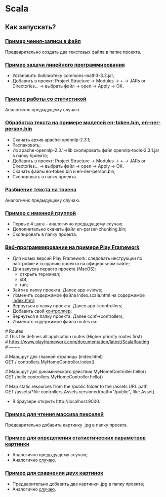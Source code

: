 # Scala

## Как запускать?

### [Пример чения-записи в файл](https://github.com/SneakyElfff/Scala/blob/84bfb613a2cecda231d1282d7ae0d865724fd3e5/Lectures/November16th/FileInputOutputExample.scala)
Предварительно создать два текстовых файла в папке проекта.

### [Пример задачи линейного программирования](https://github.com/SneakyElfff/Scala/blob/84bfb613a2cecda231d1282d7ae0d865724fd3e5/Lectures/November23th/Main28.scala)
- Установить библиотеку commons-math3-3.2.jar;
- Добавить в проект: Project Structure -> Modules -> + -> JARs or Directories... -> выбрать файл -> open -> Apply -> OK.

### [Пример работы со статистикой](https://github.com/SneakyElfff/Scala/blob/84bfb613a2cecda231d1282d7ae0d865724fd3e5/Lectures/November30th/Statistics.scala)
Аналогично предыдущему случаю.

### [Обработка текста на примере моделей en-token.bin, en-ner-person.bin](https://github.com/SneakyElfff/Scala/blob/84bfb613a2cecda231d1282d7ae0d865724fd3e5/Lectures/November16th/Main25.scala)
- Скачать архив apache-opennlp-2.3.1;
- Распаковать;
- Из apache-opennlp-2.3.1->lib скопировать файл opennlp-tools-2.3.1.jar в папку проекта;
- Добавить в проект: Project Structure -> Modules -> + -> JARs or Directories... -> выбрать файл -> open -> Apply -> OK.
- Скачать файлы en-token.bin и en-ner-person.bin;
- Скопировать в папку проекта.

### [Разбиение текста на токена](https://github.com/SneakyElfff/Scala/blob/84bfb613a2cecda231d1282d7ae0d865724fd3e5/Lectures/November23th/Main26.scala)
Аналогично предыдущему случаю.

### [Пример с именной группой](https://github.com/SneakyElfff/Scala/blob/84bfb613a2cecda231d1282d7ae0d865724fd3e5/Lectures/November23th/Main27.scala)
- Первые 4 шага - аналогично предыдущему случаю.
- Дополнительно скачать файл en-parser-chunking.bin;
- Скопировать в папку проекта.

### [Веб-программирование на примере Play Framework](https://github.com/SneakyElfff/Scala/tree/84bfb613a2cecda231d1282d7ae0d865724fd3e5/Lectures/November30th)
- Для новых версий Play Framework: следовать инструкции по настройке и созданию проекта на официальном сайте;
- Для запуска первого проекта (MacOS):
    - открыть терминал;
    - sbt;
    - run;
- Зайти в папку проекта. Далее app->views;
- Изменить содержимое файла index.scala.html на содержимое [index.html](https://github.com/SneakyElfff/Scala/blob/84bfb613a2cecda231d1282d7ae0d865724fd3e5/Lectures/November30th/index.html);
- Вернуться в папку проекта. Далее app->controllers;
- Добавить свой [контроллер](https://github.com/SneakyElfff/Scala/blob/84bfb613a2cecda231d1282d7ae0d865724fd3e5/Lectures/November30th/MyHomeController.scala);
- Вернуться в папку проекта. Далее conf->controllers;
- Изменить содержимое файла routes на:

\# Routes<br>
\# This file defines all application routes (Higher priority routes first)<br>
\# https://www.playframework.com/documentation/latest/ScalaRouting<br>
\# ~~~~

\# Маршрут для главной страницы (index.html)<br>
GET     /                           controllers.MyHomeController.index()

\# Маршрут для динамического действия MyHomeController.hello()<br>
GET     /hello                      controllers.MyHomeController.hello()

\# Map static resources from the /public folder to the /assets URL path<br>
GET     /assets/*file               controllers.Assets.versioned(path="/public", file: Asset)

- В браузере открыть http://localhost:9000.

### [Пример для чтения массива пикселей](https://github.com/SneakyElfff/Scala/blob/84bfb613a2cecda231d1282d7ae0d865724fd3e5/Lectures/December7th/Main29.scala)
Предварительно добавить картинку .jpg в папку проекта.

### [Пример для определения статистических параметров картинки](https://github.com/SneakyElfff/Scala/blob/84bfb613a2cecda231d1282d7ae0d865724fd3e5/Lectures/December7th/Main30.scala)
- Аналогично предыдущему случаю;
- Аналогично [случаю](#пример-задачи-линейного-программирования).

### [Пример для сравнения двух картинок](https://github.com/SneakyElfff/Scala/blob/84bfb613a2cecda231d1282d7ae0d865724fd3e5/Lectures/December7th/Main31.scala)
- Предварительно добавить две картинки .jpg в папку проекта;
- Аналогично [случаю](#пример-задачи-линейного-программирования).
